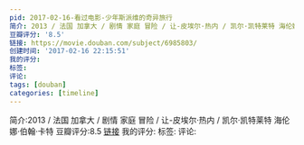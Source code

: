 ```yaml
---
pid: 2017-02-16-看过电影-少年斯派维的奇异旅行
简介: 2013 / 法国 加拿大 / 剧情 家庭 冒险 / 让-皮埃尔·热内 / 凯尔·凯特莱特 海伦娜·伯翰·卡特
豆瓣评分: '8.5'
链接: https://movie.douban.com/subject/6985803/
创建时间: '2017-02-16 22:15:51'
我的评分:
标签:
评论:
tags: [douban]
categories: [timeline]
---
```

简介:2013 / 法国 加拿大 / 剧情 家庭 冒险 / 让-皮埃尔·热内 / 凯尔·凯特莱特 海伦娜·伯翰·卡特
豆瓣评分:8.5
[链接](https://movie.douban.com/subject/6985803/)
我的评分:
标签:
评论:
